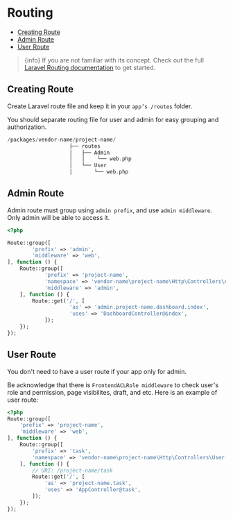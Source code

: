 # Routing

-   [Creating Route](#creating-route)
-   [Admin Route](#admin-route)
-   [User Route](#user-route)

> {info} If you are not familiar with its concept. Check out the full [Laravel Routing documentation](https://laravel.com/docs/master/routing) to get started.

## Creating Route

Create Laravel route file and keep it in your `app’s /routes` folder.

You should separate routing file for user and admin for easy grouping and authorization.

```php
/packages/vendor-name/project-name/
                    ├── routes
                    │   ├── Admin
                    │   │    └── web.php
                    │   └── User
                    │       └── web.php
```

## Admin Route

Admin route must group using `admin prefix`, and use `admin middleware`. Only admin will be able to access it.

```php
<?php

Route::group([
        'prefix' => 'admin',
        'middleware' => 'web',
], function () {
    Route::group([
            'prefix' => 'project-name',
            'namespace' => 'vendor-name\project-name\Http\Controllers\Admin',
            'middleware' => 'admin',
    ], function () {
        Route::get('/', [
                    'as' => 'admin.project-name.dashboard.index',
                    'uses' => 'DashboardController@index',
            ]);
    });
});
```

## User Route

You don't need to have a user route if your app only for admin.

Be acknowledge that there is `FrontendACLRole middleware` to check user's role and permission, page visibilites, draft, and etc. Here is an example of user route:

```php
<?php
Route::group([
    'prefix' => 'project-name',
    'middleware' => 'web',
], function () {
    Route::group([
        'prefix' => 'task',
        'namespace' => 'vendor-name\project-name\Http\Controllers\User',
    ], function () {
        // URI: /project-name/task
        Route::get('/', [
            'as' => 'project-name.task',
            'uses' => 'AppController@task',
        ]);
    });
});
```
